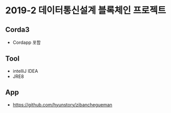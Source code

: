 # 2019-2 데이터통신설계 블록체인 프로젝트
## Corda3
- Cordapp 포함
## Tool
- intelliJ IDEA
- JRE8
## App
- https://github.com/hyunstory/zibanchegueman
